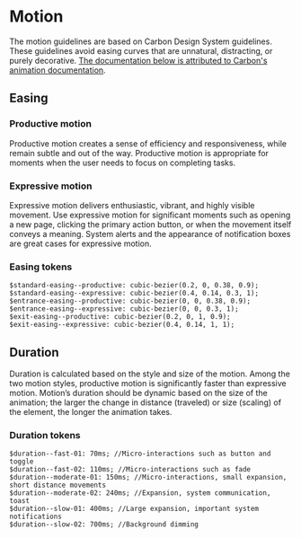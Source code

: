 # Motion
The motion guidelines are based on Carbon Design System guidelines. These guidelines avoid easing curves that are unnatural, distracting, or purely decorative. [The documentation below is attributed to Carbon's animation documentation](https://www.carbondesignsystem.com/guidelines/motion/basics/).


## Easing

### Productive motion
Productive motion creates a sense of efficiency and responsiveness, while remain subtle and out of the way. Productive motion is appropriate for moments when the user needs to focus on completing tasks.

### Expressive motion
Expressive motion delivers enthusiastic, vibrant, and highly visible movement. Use expressive motion for significant moments such as opening a new page, clicking the primary action button, or when the movement itself conveys a meaning. System alerts and the appearance of notification boxes are great cases for expressive motion.

### Easing tokens
```
$standard-easing--productive: cubic-bezier(0.2, 0, 0.38, 0.9);
$standard-easing--expressive: cubic-bezier(0.4, 0.14, 0.3, 1);
$entrance-easing--productive: cubic-bezier(0, 0, 0.38, 0.9);
$entrance-easing--expressive: cubic-bezier(0, 0, 0.3, 1);
$exit-easing--productive: cubic-bezier(0.2, 0, 1, 0.9);
$exit-easing--expressive: cubic-bezier(0.4, 0.14, 1, 1);
```

## Duration
Duration is calculated based on the style and size of the motion. Among the two motion styles, productive motion is significantly faster than expressive motion. Motion’s duration should be dynamic based on the size of the animation; the larger the change in distance (traveled) or size (scaling) of the element, the longer the animation takes.

### Duration tokens
```
$duration--fast-01: 70ms; //Micro-interactions such as button and toggle
$duration--fast-02: 110ms; //Micro-interactions such as fade
$duration--moderate-01: 150ms; //Micro-interactions, small expansion, short distance movements
$duration--moderate-02: 240ms; //Expansion, system communication, toast
$duration--slow-01: 400ms; //Large expansion, important system notifications
$duration--slow-02: 700ms; //Background dimming
```